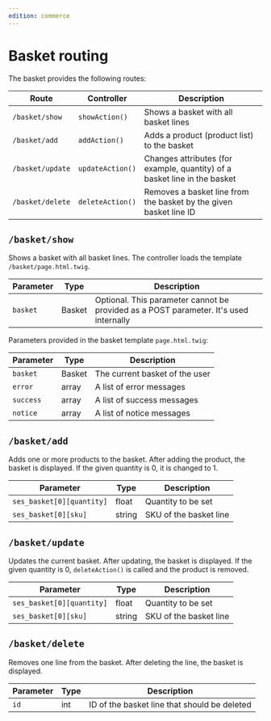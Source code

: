 ```yaml
---
edition: commerce
---
```


# Basket routing

The basket provides the following routes:

| Route          | Controller     | Description |
| -------------- | -------------- | ----------- |
| `/basket/show`   | `showAction()`   | Shows a basket with all basket lines |
| `/basket/add`    | `addAction()`    | Adds a product (product list) to the basket |
| `/basket/update` | `updateAction()` | Changes attributes (for example, quantity) of a basket line in the basket |
| `/basket/delete` | `deleteAction()` | Removes a basket line from the basket by the given basket line ID |

## `/basket/show`

Shows a basket with all basket lines. The controller loads the template `/basket/page.html.twig`.

| Parameter | Type   | Description                                   |
| --------- | ------ | ------------------------------------------------------------------------------------- |
| `basket`    | Basket | Optional. This parameter cannot be provided as a POST parameter. It's used internally |

Parameters provided in the basket template `page.html.twig`:

| Parameter | Type | Description |
| --------- | -------------------------------------------- | --------------------------------------------------- |
| `basket`    | Basket                                       | The current basket of the user                      |
| `error`     | array                                        | A list of error messages                           |
| `success`   | array                                        | A list of success messages                         |
| `notice`    | array                                        | A list of notice messages                           |

## `/basket/add`

Adds one or more products to the basket. After adding the product, the basket is displayed.
If the given quantity is 0, it is changed to 1.

| Parameter                            | Type   | Description |
| ------------------------------------ | ------ | ----------- |
| `ses_basket[0][quantity]` | float  | Quantity to be set  |
| `ses_basket[0][sku]` | string | SKU of the basket line |

## `/basket/update`

Updates the current basket. After updating, the basket is displayed.
If the given quantity is 0, `deleteAction()` is called and the product is removed.

| Parameter                            | Type   | Description |
| ------------------------------------ | ------ | ----------- |
| `ses_basket[0][quantity]` | float  | Quantity to be set |
| `ses_basket[0][sku]` | string | SKU of the basket line |

## `/basket/delete`

Removes one line from the basket. After deleting the line, the basket is displayed. 

| Parameter | Type | Description |
| --------- | ---- | ----------- |
| `id` | int  | ID of the basket line that should be deleted |
